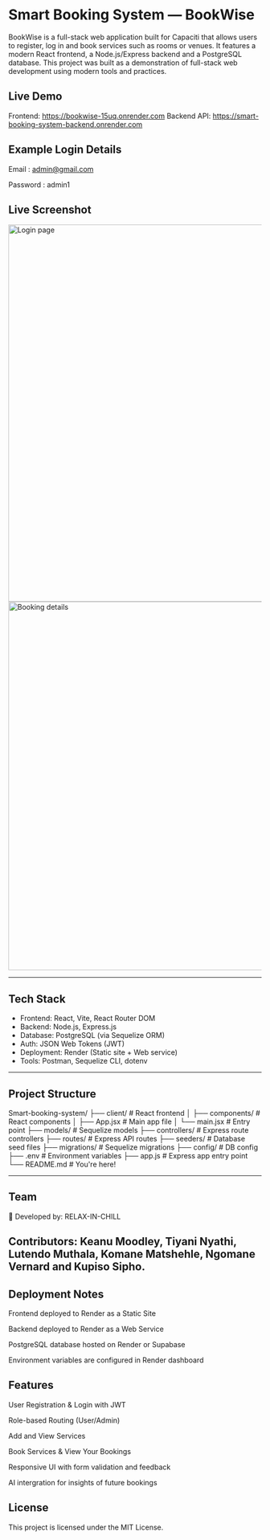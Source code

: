 #  Smart Booking System — BookWise

BookWise is a full-stack web application built for Capaciti that allows users to register, log in and book services such as rooms or venues. It features a modern React frontend, a Node.js/Express backend and a PostgreSQL database. This project was built as a demonstration of full-stack web development using modern tools and practices.

##  Live Demo

 Frontend: https://bookwise-15uq.onrender.com
 Backend API: https://smart-booking-system-backend.onrender.com

## Example Login Details

Email : admin@gmail.com

Password : admin1

## Live Screenshot 

<img width="1588" height="751" alt="Login page" src="https://github.com/user-attachments/assets/0b435071-120a-41f2-8190-d294837dd955" />

<img width="1575" height="734" alt="Booking details" src="https://github.com/user-attachments/assets/b8005127-59ad-49b1-9fed-973cde5a61ec" />

---


##  Tech Stack

-  Frontend: React, Vite, React Router DOM
-  Backend: Node.js, Express.js
-  Database: PostgreSQL (via Sequelize ORM)
-  Auth: JSON Web Tokens (JWT)
-  Deployment: Render (Static site + Web service)
-  Tools: Postman, Sequelize CLI, dotenv

---

##  Project Structure

Smart-booking-system/
├── client/ # React frontend
│ ├── components/ # React components
│ ├── App.jsx # Main app file
│ └── main.jsx # Entry point
├── models/ # Sequelize models
├── controllers/ # Express route controllers
├── routes/ # Express API routes
├── seeders/ # Database seed files
├── migrations/ # Sequelize migrations
├── config/ # DB config
├── .env # Environment variables
├── app.js # Express app entry point
└── README.md # You're here!

---

##  Team
🔹 Developed by: RELAX-IN-CHILL

##  Contributors: Keanu Moodley, Tiyani Nyathi, Lutendo Muthala, Komane Matshehle, Ngomane Vernard and Kupiso Sipho. 

##  Deployment Notes
Frontend deployed to Render as a Static Site

Backend deployed to Render as a Web Service

PostgreSQL database hosted on Render or Supabase

Environment variables are configured in Render dashboard

##  Features
User Registration & Login with JWT

Role-based Routing (User/Admin)

Add and View Services

Book Services & View Your Bookings

Responsive UI with form validation and feedback

AI intergration for insights of future bookings


##  License
This project is licensed under the MIT License.

